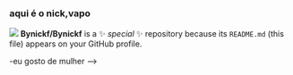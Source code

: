 ### aqui é o nick,vapo

![](https://media.tenor.com/xMlAxtT8chIAAAAd/jennie-jennie-kim.gif)
**Bynickf/Bynickf** is a ✨ _special_ ✨ repository because its `README.md` (this file) appears on your GitHub profile.


-eu gosto de mulher
-->
